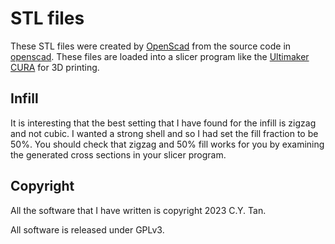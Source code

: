 # STL files

These STL files were created by [OpenScad](https://openscad.org/) from
the source code in
[openscad](https://github.com/cytan299/Ultrasonic_Screwdriver/tree/main/openscad). These
files are loaded into a slicer program like the [Ultimaker
CURA](https://ultimaker.com/software/ultimaker-cura/) for 3D printing.

## Infill

It is interesting that the best setting that I have found for the infill is
zigzag and not cubic. I wanted a strong shell and so I had set the
fill fraction to be 50%. You should check that zigzag and 50% fill
works for you by examining the generated cross sections in your slicer program.

## Copyright

All the software that I have written is copyright 2023 C.Y. Tan.

All software is released under GPLv3.







 
